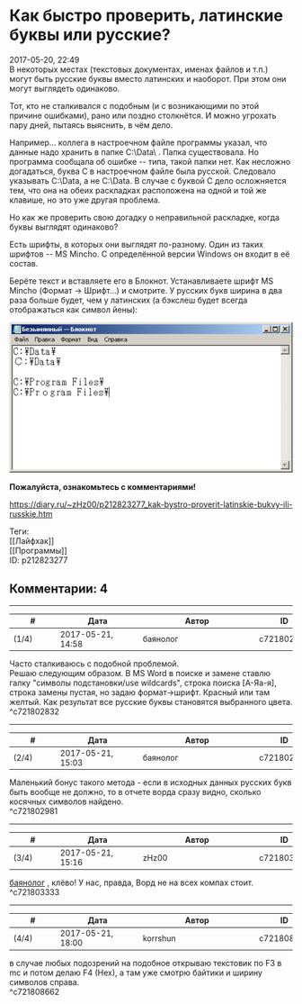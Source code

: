 Как быстро проверить, латинские буквы или русские?
==================================================

  
2017-05-20, 22:49  
 В некоторых местах (текстовых документах, именах файлов и т.п.) могут быть русские буквы вместо латинских и наоборот. При этом они могут выглядеть одинаково.   
   
 Тот, кто не сталкивался с подобным (и с возникающими по этой причине ошибками), рано или поздно столкнётся. И можно угрохать пару дней, пытаясь выяснить, в чём дело.   
   
 Например... коллега в настроечном файле программы указал, что данные надо хранить в папке С:\Data\ . Папка существовала. Но программа сообщала об ошибке -- типа, такой папки нет. Как несложно догадаться, буква С в настроечном файле была русской. Следовало указывать C:\Data\, а не С:\Data\.  В случае с буквой С дело осложняется тем, что она на обеих раскладках расположена на одной и той же клавише, но это уже другая проблема.    
   
 Но как же проверить свою догадку о неправильной раскладке, когда буквы выглядят одинаково?   
   
 Есть шрифты, в которых они выглядят по-разному. Один из таких шрифтов -- MS Mincho. С определённой версии Windows он входит в её состав.   
   
 Берёте текст и вставляете его в Блокнот. Устанавливаете шрифт MS Mincho (Формат → Шрифт...) и смотрите. У русских букв ширина в два раза больше будет, чем у латинских (а бэкслеш будет всегда отображаться как символ йены):   
   
  ![](pics/IViVAQE.png)    
   
   **Пожалуйста, ознакомьтесь с комментариями!**     
  
<https://diary.ru/~zHz00/p212823277_kak-bystro-proverit-latinskie-bukvy-ili-russkie.htm>  
  
Теги:  
[[Лайфхак]]  
[[Программы]]  
ID: p212823277  


Комментарии: 4
--------------

  


---



|         #         |              Дата              |                     Автор                     |           ID           |
| --- | --- | --- | --- |
| (1/4) | 2017-05-21, 14:58 | баянолог | c721802832 |

  
 Часто сталкиваюсь с подобной проблемой.   
 Решаю следующим образом. В MS Word в поиске и замене ставлю галку "символы подстановки/use wildcards", строка поиска [А-Яа-я], строка замены пустая, но задаю формат->шрифт. Красный или там желтый. Как результат все русские буквы становятся выбранного цвета.   
 ^c721802832

---



|         #         |              Дата              |                     Автор                     |           ID           |
| --- | --- | --- | --- |
| (2/4) | 2017-05-21, 15:03 | баянолог | c721802981 |

  
 Маленький бонус такого метода - если в исходных данных русских букв быть вообще не должно, то в отчете ворда сразу видно, сколько косячных символов найдено.   
 ^c721802981

---



|         #         |              Дата              |                     Автор                     |           ID           |
| --- | --- | --- | --- |
| (3/4) | 2017-05-21, 15:16 | zHz00 | c721803333 |

  
  [баянолог](http://x509.diary.ru "Розенкрейцлянд. Розенкрейцвилль. Розенкрейцштрассе.")  , клёво! У нас, правда, Ворд не на всех компах стоит.   
 ^c721803333

---



|         #         |              Дата              |                     Автор                     |           ID           |
| --- | --- | --- | --- |
| (4/4) | 2017-05-21, 18:00 | korrshun | c721808662 |

  
 в случае любых подозрений на подобное открываю текстовик по F3 в mc и потом делаю F4 (Hex), а там уже смотрю байтики и ширину символов справа.   
 ^c721808662